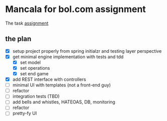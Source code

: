 # Mancala for bol.com assignment 

The task [assignment](./TechAssignment_2020.pdf)

## the plan

* [x] setup project properly from spring initialzr and testing layer perspective
* [x] get minimal engine implementation with tests and tdd
    * [x] set model
    * [x] set operations
    * [x] set end game
* [x] add REST interface with controllers
* [ ] minimal UI with templates (not a front-end guy)
* [ ] refactor
* [ ] integration tests (TBD)
* [ ] add bells and whistles, HATEOAS, DB, monitoring
* [ ] refactor
* [ ] pretty-fy UI

